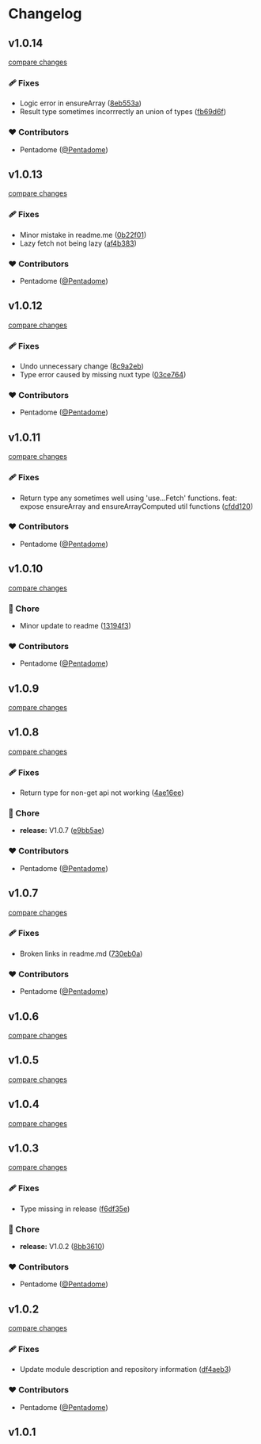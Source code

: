 # Changelog


## v1.0.14

[compare changes](https://github.com/Pentadome/nuxt-openAPI-wrapper/compare/v1.0.13...v1.0.14)

### 🩹 Fixes

- Logic error in ensureArray ([8eb553a](https://github.com/Pentadome/nuxt-openAPI-wrapper/commit/8eb553a))
- Result type sometimes incorrrectly an union of types ([fb69d6f](https://github.com/Pentadome/nuxt-openAPI-wrapper/commit/fb69d6f))

### ❤️ Contributors

- Pentadome ([@Pentadome](https://github.com/Pentadome))

## v1.0.13

[compare changes](https://github.com/Pentadome/nuxt-openAPI-wrapper/compare/v1.0.12...v1.0.13)

### 🩹 Fixes

- Minor mistake in readme.me ([0b22f01](https://github.com/Pentadome/nuxt-openAPI-wrapper/commit/0b22f01))
- Lazy fetch not being lazy ([af4b383](https://github.com/Pentadome/nuxt-openAPI-wrapper/commit/af4b383))

### ❤️ Contributors

- Pentadome ([@Pentadome](https://github.com/Pentadome))

## v1.0.12

[compare changes](https://github.com/Pentadome/nuxt-openAPI-wrapper/compare/v1.0.11...v1.0.12)

### 🩹 Fixes

- Undo unnecessary change ([8c9a2eb](https://github.com/Pentadome/nuxt-openAPI-wrapper/commit/8c9a2eb))
- Type error caused by missing nuxt type ([03ce764](https://github.com/Pentadome/nuxt-openAPI-wrapper/commit/03ce764))

### ❤️ Contributors

- Pentadome ([@Pentadome](https://github.com/Pentadome))

## v1.0.11

[compare changes](https://github.com/Pentadome/nuxt-openAPI-wrapper/compare/v1.0.10...v1.0.11)

### 🩹 Fixes

- Return type any sometimes well using 'use...Fetch' functions. feat: expose ensureArray and ensureArrayComputed util functions ([cfdd120](https://github.com/Pentadome/nuxt-openAPI-wrapper/commit/cfdd120))

### ❤️ Contributors

- Pentadome ([@Pentadome](https://github.com/Pentadome))

## v1.0.10

[compare changes](https://github.com/Pentadome/nuxt-openAPI-wrapper/compare/v1.0.9...v1.0.10)

### 🏡 Chore

- Minor update to readme ([13194f3](https://github.com/Pentadome/nuxt-openAPI-wrapper/commit/13194f3))

### ❤️ Contributors

- Pentadome ([@Pentadome](https://github.com/Pentadome))

## v1.0.9

[compare changes](https://github.com/Pentadome/nuxt-openAPI-wrapper/compare/v1.0.8...v1.0.9)

## v1.0.8

[compare changes](https://github.com/Pentadome/nuxt-openAPI-wrapper/compare/v1.0.7...v1.0.8)

### 🩹 Fixes

- Return type for non-get api not working ([4ae16ee](https://github.com/Pentadome/nuxt-openAPI-wrapper/commit/4ae16ee))

### 🏡 Chore

- **release:** V1.0.7 ([e9bb5ae](https://github.com/Pentadome/nuxt-openAPI-wrapper/commit/e9bb5ae))

### ❤️ Contributors

- Pentadome ([@Pentadome](https://github.com/Pentadome))

## v1.0.7

[compare changes](https://github.com/Pentadome/nuxt-openAPI-wrapper/compare/v1.0.6...v1.0.7)

### 🩹 Fixes

- Broken links in readme.md ([730eb0a](https://github.com/Pentadome/nuxt-openAPI-wrapper/commit/730eb0a))

### ❤️ Contributors

- Pentadome ([@Pentadome](https://github.com/Pentadome))

## v1.0.6

[compare changes](https://github.com/Pentadome/nuxt-openAPI-wrapper/compare/v1.0.5...v1.0.6)

## v1.0.5

[compare changes](https://github.com/Pentadome/nuxt-open-api/compare/v1.0.4...v1.0.5)

## v1.0.4

[compare changes](https://github.com/Pentadome/nuxt-open-api/compare/v1.0.3...v1.0.4)

## v1.0.3

[compare changes](https://github.com/Pentadome/nuxt-open-api/compare/v1.0.2...v1.0.3)

### 🩹 Fixes

- Type missing in release ([f6df35e](https://github.com/Pentadome/nuxt-open-api/commit/f6df35e))

### 🏡 Chore

- **release:** V1.0.2 ([8bb3610](https://github.com/Pentadome/nuxt-open-api/commit/8bb3610))

### ❤️ Contributors

- Pentadome ([@Pentadome](https://github.com/Pentadome))

## v1.0.2

[compare changes](https://github.com/Pentadome/nuxt-open-api/compare/v1.0.1...v1.0.2)

### 🩹 Fixes

- Update module description and repository information ([df4aeb3](https://github.com/Pentadome/nuxt-open-api/commit/df4aeb3))

### ❤️ Contributors

- Pentadome ([@Pentadome](https://github.com/Pentadome))

## v1.0.1

